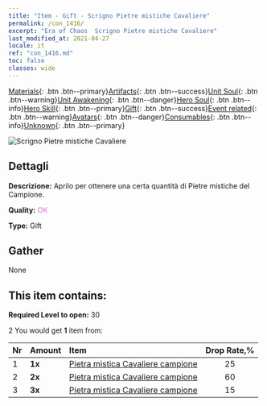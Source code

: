 ```yaml
---
title: "Item - Gift - Scrigno Pietre mistiche Cavaliere"
permalink: /con_1416/
excerpt: "Era of Chaos  Scrigno Pietre mistiche Cavaliere"
last_modified_at: 2021-04-27
locale: it
ref: "con_1416.md"
toc: false
classes: wide
---
```

 [Materials](/ItemsIT/){: .btn .btn--primary}[Artifacts](/ItemsIT/Artifacts/){: .btn .btn--success}[Unit Soul](/ItemsIT/UnitSoul/){: .btn .btn--warning}[Unit Awakening](/ItemsIT/UnitAwakening/){: .btn .btn--danger}[Hero Soul](/ItemsIT/HeroSoul/){: .btn .btn--info}[Hero Skill](/ItemsIT/HeroSkill/){: .btn .btn--primary}[Gift](/ItemsIT/Gift/){: .btn .btn--success}[Event related](/ItemsIT/Events/){: .btn .btn--warning}[Avatars](/ItemsIT/Avatars/){: .btn .btn--danger}[Consumables](/ItemsIT/Consumables/){: .btn .btn--info}[Unknown](/ItemsIT/Unknown/){: .btn .btn--primary}

 ![Scrigno Pietre mistiche Cavaliere](/images/t/i_907028.png)

## Dettagli
 **Descrizione:** Aprilo per ottenere una certa quantità di Pietre mistiche del Campione.

 **Quality:** <span style="color: #DA70D6">OK</span>

 **Type:** Gift

## Gather

  None

## This item contains:

 **Required Level to open:** 30

 2 You would get **1** item  from:

  | Nr | Amount |     Item    | Drop Rate,% |
  |:---|:-------|:------------|:---------:|
  | 1 |  **1x** | [Pietra mistica Cavaliere campione](/ItemsIT/unt_287/) | 25 | 
  | 2 |  **2x** | [Pietra mistica Cavaliere campione](/ItemsIT/unt_287/) | 60 | 
  | 3 |  **3x** | [Pietra mistica Cavaliere campione](/ItemsIT/unt_287/) | 15 | 
